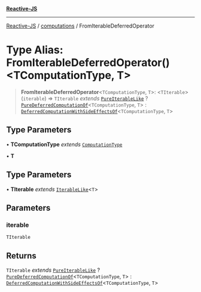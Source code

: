[**Reactive-JS**](../../README.md)

***

[Reactive-JS](../../README.md) / [computations](../README.md) / FromIterableDeferredOperator

# Type Alias: FromIterableDeferredOperator()\<TComputationType, T\>

> **FromIterableDeferredOperator**\<`TComputationType`, `T`\>: \<`TIterable`\>(`iterable`) => `TIterable` *extends* [`PureIterableLike`](../interfaces/PureIterableLike.md) ? [`PureDeferredComputationOf`](PureDeferredComputationOf.md)\<`TComputationType`, `T`\> : [`DeferredComputationWithSideEffectsOf`](DeferredComputationWithSideEffectsOf.md)\<`TComputationType`, `T`\>

## Type Parameters

• **TComputationType** *extends* [`ComputationType`](ComputationType.md)

• **T**

## Type Parameters

• **TIterable** *extends* [`IterableLike`](../interfaces/IterableLike.md)\<`T`\>

## Parameters

### iterable

`TIterable`

## Returns

`TIterable` *extends* [`PureIterableLike`](../interfaces/PureIterableLike.md) ? [`PureDeferredComputationOf`](PureDeferredComputationOf.md)\<`TComputationType`, `T`\> : [`DeferredComputationWithSideEffectsOf`](DeferredComputationWithSideEffectsOf.md)\<`TComputationType`, `T`\>

